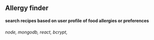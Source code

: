 ## Allergy finder

#### search recipes based on user profile of food allergies or preferences

###### node, mongodb, react, bcrypt,
